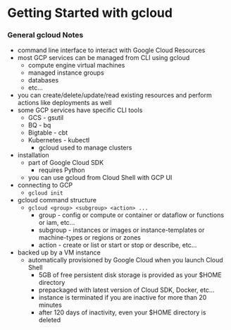 # Getting Started with gcloud

### General gcloud Notes

- command line interface to interact with Google Cloud Resources
- most GCP services can be managed from CLI using gcloud
  - compute engine virtual machines
  - managed instance groups
  - databases
  - etc...
- you can create/delete/update/read existing resources and perform actions like deployments as well
- some GCP services have specific CLI tools
  - GCS - gsutil
  - BQ - bq
  - Bigtable - cbt
  - Kubernetes - kubectl
    - gcloud used to manage clusters
- installation
  - part of Google Cloud SDK
    - requires Python
  - you can use gcloud from Cloud Shell with GCP UI
- connecting to GCP
  - `gcloud init`
- gcloud command structure
  - `gcloud <group> <subgroup> <action> ...`
    - group - config or compute or container or dataflow or functions or iam, etc...
    - subgroup - instances or images or instance-templates or machine-types or regions or zones
    - action - create or list or start or stop or describe, etc...
- backed up by a VM instance
  - automatically provisioned by Google Cloud when you launch Cloud Shell
    - 5GB of free persistent disk storage is provided as your $HOME directory
    - prepackaged with latest version of Cloud SDK, Docker, etc...
    - instance is terminated if you are inactive for more than 20 minutes
    - after 120 days of inactivity, even your $HOME directory is deleted

